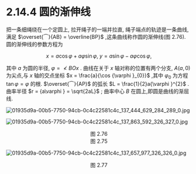 # 2.14.4 圆的渐伸线

把一条细绳绕在一个定圆上, 拉开绳子的一端并拉直, 绳子端点的轨迹是一条曲线,满足 $\overset{⏜}{AB} = \overline{BP}$ ,这条曲线称作圆的渐伸线(图 2.76). 圆的渐伸线的参数方程为

$$
x = a\cos \varphi  + {a\varphi }\sin \varphi ,\;y = a\sin \varphi  - {a\varphi }\cos \varphi , \tag{2.250}
$$

其中 $a$ 为圆的半径, $\varphi  =  \nless  {BOx}$ . 曲线在关于 $x$ 轴对称的位置有两个分支, $A\left( {a,0}\right)$ 为尖点,与 $x$ 轴的交点坐标 $x = \frac{a}{\cos {\varphi }_{0}}$ ,其中 ${\varphi }_{0}$ 为方程 $\tan \varphi  = \varphi$ 的根. $\overset{⏜}{AP}$ 的弧长 $L = \frac{1}{2}a{\varphi }^{2}$ . 曲率半径 $r = {a\varphi } = \sqrt{2aL}$ ; 曲率中心 $B$ 在圆上,即圆是曲线的渐屈线.

![01935d9a-00b5-7750-94cb-0c4c22581c4c_137_444_629_284_289_0.jpg](/images/01935d9a-00b5-7750-94cb-0c4c22581c4c_137_444_629_284_289_0.jpg)

![01935d9a-00b5-7750-94cb-0c4c22581c4c_137_863_592_326_327_0.jpg](/images/01935d9a-00b5-7750-94cb-0c4c22581c4c_137_863_592_326_327_0.jpg)

<center>图 2.76</center>

<center>图 2.75</center>

![01935d9a-00b5-7750-94cb-0c4c22581c4c_137_657_977_326_326_0.jpg](/images/01935d9a-00b5-7750-94cb-0c4c22581c4c_137_657_977_326_326_0.jpg)

<center>图 2.77</center>
